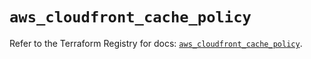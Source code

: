 # `aws_cloudfront_cache_policy`

Refer to the Terraform Registry for docs: [`aws_cloudfront_cache_policy`](https://registry.terraform.io/providers/hashicorp/aws/6.12.0/docs/resources/cloudfront_cache_policy).
